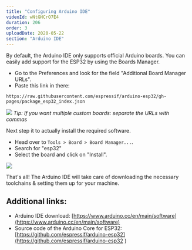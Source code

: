 ```yaml
---
title: "Configuring Arduino IDE"
videoId: wNtGHCrO7E4
duration: 206
order: 3
uploadDate: 2020-05-22
section: "Arduino IDE"
---
```


By default, the Arduino IDE only supports official Arduino boards. You can easily add support for the ESP32 by using the Boards Manager.

* Go to the Preferences and look for the field "Additional Board Manager URLs".
* Paste this link in there: 

```
https://raw.githubusercontent.com/espressif/arduino-esp32/gh-pages/package_esp32_index.json
```

![]({{page.url}}../images/arduino-ide-add-board-url.png)
*Tip: If you want multiple custom boards: separate the URLs with commas*

Next step it to actually install the required software. 

* Head over to `Tools > Board > Board Manager...`.
* Search for "esp32"
* Select the board and click on "Install".

![]({{page.url}}../images/arduino-ide-install-esp32-board.png)


That's all! The Arduino IDE will take care of downloading the necessary toolchains & setting them up for your machine.

## Additional links:
* Arduino IDE download: [https://www.arduino.cc/en/main/software](https://www.arduino.cc/en/main/software)
* Source code of the Arduino Core for ESP32: [https://github.com/espressif/arduino-esp32](https://github.com/espressif/arduino-esp32 )
